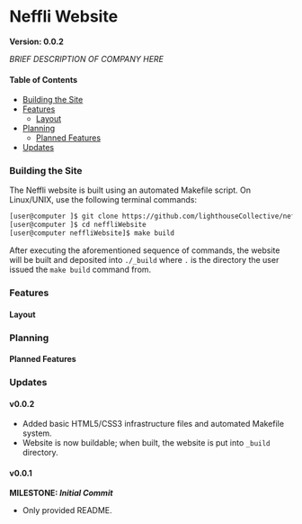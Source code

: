 #  Neffli Website
**Version: 0.0.2**

*BRIEF DESCRIPTION OF COMPANY HERE*

#### Table of Contents
* [Building the Site](#building-the-site)
* [Features](#features)
    * [Layout](#layout)
* [Planning](#planning)
    * [Planned Features](#planned-features)
* [Updates](#updates)


### Building the Site

The Neffli website is built using an automated Makefile script.  On Linux/UNIX, use the following terminal commands:

```bash
[user@computer ]$ git clone https://github.com/lighthouseCollective/neffliWebsite.git
[user@computer ]$ cd neffliWebsite
[user@computer neffliWebsite]$ make build
```

After executing the aforementioned sequence of commands, the website will be built and deposited into `./_build`
where `.` is the directory the user issued the `make build` command from.

### Features


#### Layout


### Planning


#### Planned Features


### Updates


#### v0.0.2
* Added basic HTML5/CSS3 infrastructure files and automated Makefile system.
* Website is now buildable; when built, the website is put into `_build` directory.

#### v0.0.1
**MILESTONE: *Initial Commit***

* Only provided README.


